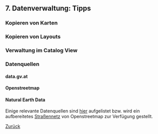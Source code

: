 ## 7. Datenverwaltung: Tipps

### Kopieren von Karten

### Kopieren von Layouts

### Verwaltung im Catalog View

### Datenquellen

#### data.gv.at

#### Openstreetmap

#### Natural Earth Data

Einige relevante Datenquellen sind [hier](./res/info.md) aufgelistet bzw. wird ein aufbereitetes [Straßennetz](./res/strassen.geojson) von Openstreetmap zur Verfügung gestellt.

[Zurück](./README.md)
